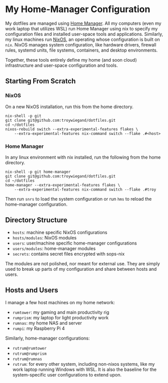 # My Home-Manager Configuration

My dotfiles are managed using [Home Manager](https://github.com/nix-community/home-manager).  All my computers (even my work laptop that utilizes WSL) run Home Manager using nix to specify my configuration files and installed user-space tools and applications.  Similarly, my linux machines run [NixOS](https://wiki.nixos.org/wiki/Overview_of_the_NixOS_Linux_distribution), an operating whose configuration is built on `nix`.  NixOS manages system configuration, like hardware drivers, firewall rules, systemd units, file systems, containers, and desktop environments.  

Together, these tools entirely define my home (and soon cloud) infrastructure and user-space configuration and tools.

## Starting From Scratch

### NixOS

On a new NixOS installation, run this from the home directory.

```
nix-shell -p git
git clone git@github.com:troywiegand/dotfiles.git
cd ~/dotfiles
nixos-rebuild switch --extra-experimental-features flakes \
    --extra-experimental-features nix-command switch --flake .#<host>
```


### Home Manager

In any linux environment with nix installed, run the following from the home directory.

```
nix-shell -p git home-manager
git clone git@github.com:troywiegand/dotfiles.git
cd ~/dotfiles
home-manager --extra-experimental-features flakes \
    --extra-experimental-features nix-command switch --flake .#troy
```

Then run `snrs` to load the system configuration or run `hms` to reload the home-manager configuration.

## Directory Structure

* `hosts`: machine specific NixOS configurations
* `hosts/modules`: NixOS modules
* `users`: user/machine specific home-manager configurations
* `users/modules`: home-manager modules
* `secrets`: contains secret files encrypted with sops-nix

The modules are not polished, nor meant for external use.  They are simply used to break up parts of my configuration and share between hosts and users.

## Hosts and Users

I manage a few host machines on my home network:
* `rumtower`: my gaming and main productivity rig
* `rumprism`: my laptop for light productivity work
* `rumnas`: my home NAS and server
* `rumpi`: my Raspberry Pi 4

Similarly, home-manager configurations:
* `rutrum@rumtower`
* `rutrum@rumprism`
* `rutrum@rumnas`
* `rutrum`: for every other system, including non-nixos systems, like my work laptop running Windows with WSL.  It is also the baseline for the system-specific user configurations to extend upon.
